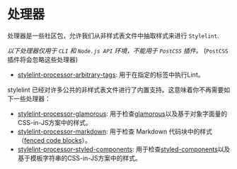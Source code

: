 # 处理器

处理器是一些社区包，允许我们从非样式表文件中抽取样式来进行 `Stylelint`.

*以下处理器仅用于 `CLI` 和 `Node.js API` 环境，不能用于 `PostCSS` 插件。* (`PostCSS` 插件将会忽略这些处理器)

-   [stylelint-processor-arbitrary-tags](https://github.com/mapbox/stylelint-processor-arbitrary-tags): 用于在指定的标签中执行Lint。

stylelint 已经对许多公共的非样式表文件进行了内置支持。这意味着你不再需要如下一些处理器：

-   [stylelint-processor-glamorous](https://github.com/zabute/stylelint-processor-glamorous): 用于检查[glamorous](https://github.com/paypal/glamorous)以及基于对象字面量的CSS-in-JS方案中的样式。
-   [stylelint-processor-markdown](https://github.com/mapbox/stylelint-processor-markdown):  用于检查 Markdown 代码块中的样式（[fenced code blocks](https://help.github.com/articles/creating-and-highlighting-code-blocks/)）。
-   [stylelint-processor-styled-components](https://github.com/styled-components/stylelint-processor-styled-components): 用于检查[styled-components](https://styled-components.com)以及基于模板字符串的CSS-in-JS方案中的样式。

